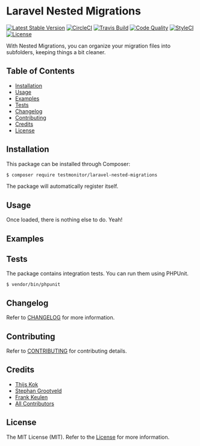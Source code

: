 # Laravel Nested Migrations

[![Latest Stable Version](https://poser.pugx.org/testmonitor/laravel-nested-migrations/v/stable)](https://packagist.org/packages/testmonitor/laravel-nested-migrations)
[![CircleCI](https://img.shields.io/circleci/project/github/testmonitor/laravel-nested-migrations.svg)](https://circleci.com/gh/testmonitor/laravel-nested-migrations)
[![Travis Build](https://travis-ci.com/testmonitor/laravel-nested-migrations.svg?branch=master)](https://travis-ci.com/testmonitor/laravel-nested-migrations)
[![Code Quality](https://scrutinizer-ci.com/g/testmonitor/laravel-nested-migrations/badges/quality-score.png?b=master)](https://scrutinizer-ci.com/g/testmonitor/laravel-nested-migrations/?branch=master)
[![StyleCI](https://styleci.io/repos/222276101/shield)](https://styleci.io/repos/222276101)
[![License](https://poser.pugx.org/testmonitor/laravel-nested-migrations/license)](https://packagist.org/packages/laravel-nested-migrations)

With Nested Migrations, you can organize your migration files into subfolders, keeping things a bit cleaner. 

## Table of Contents

- [Installation](#installation)
- [Usage](#usage)
- [Examples](#examples)
- [Tests](#tests)
- [Changelog](#changelog)
- [Contributing](#contributing)
- [Credits](#credits)
- [License](#license)
  
## Installation

This package can be installed through Composer:

```sh
$ composer require testmonitor/laravel-nested-migrations
```

The package will automatically register itself. 

## Usage

Once loaded, there is nothing else to do. Yeah!

## Examples

## Tests

The package contains integration tests. You can run them using PHPUnit.

```
$ vendor/bin/phpunit
```

## Changelog

Refer to [CHANGELOG](CHANGELOG.md) for more information.

## Contributing

Refer to [CONTRIBUTING](CONTRIBUTING.md) for contributing details.

## Credits

- [Thijs Kok](https://www.testmonitor.com/)
- [Stephan Grootveld](https://www.testmonitor.com/)
- [Frank Keulen](https://www.testmonitor.com/)
- [All Contributors](../../contributors)

## License

The MIT License (MIT). Refer to the [License](LICENSE.md) for more information.
